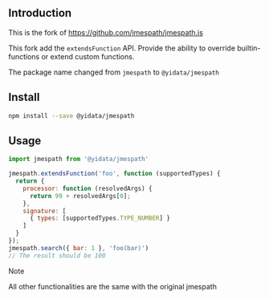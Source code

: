 ## Introduction
This is the fork of https://github.com/jmespath/jmespath.js

This fork add the `extendsFunction` API. Provide the ability to override builtin-functions or extend custom functions.

The package name changed from `jmespath` to `@yidata/jmespath`

## Install

```sh
npm install --save @yidata/jmespath
```

## Usage

```js
import jmespath from '@yidata/jmespath'

jmespath.extendsFunction('foo', function (supportedTypes) {
  return {
    processor: function (resolvedArgs) {
      return 99 + resolvedArgs[0];
    },
    signature: [
      { types: [supportedTypes.TYPE_NUMBER] }
    ]
  }
});
jmespath.search({ bar: 1 }, 'foo(bar)')
// The result should be 100
```
> [!NOTE]
> All other functionalities are the same with the original jmespath
